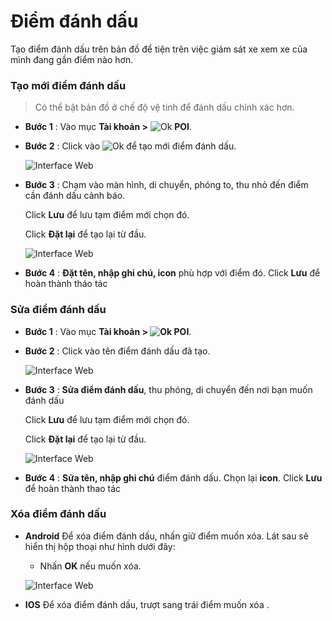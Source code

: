 # Điểm đánh dấu

Tạo điểm đánh dấu trên bản đồ để tiện trên việc giám sát xe xem xe của mình đang gần điểm nào hơn.
<div id="poi"> 
</div>

### Tạo mới điểm đánh dấu 

> Có thể bật bản đồ ở chế độ vệ tinh để đánh dấu chính xác hơn.

- **Bước 1** : Vào mục **Tài khoản >** <span class="icon-left svg-filter-info">![Ok](/docs/assets/images/web-interface/icon/SVG/icons8-flag-2.svg) **POI**.

- **Bước 2** : Click vào <span class="icon-left svg-filter-info">![Ok](/docs/assets/images/web-interface/icon/SVG/plus.svg) để tạo mới điểm đánh dấu.

    <span class="icon-left5">![Interface Web](/docs/assets/images/web-interface/app-gotrack365/create-poi-3.jpg)


* **Bước 3** : Chạm vào màn  hình, di chuyển, phóng to, thu nhỏ đến điểm cần đánh dấu cảnh báo.

    Click **Lưu** để lưu tạm điểm mới chọn đó.

    Click **Đặt lại** để tạo lại từ đầu.

    <span class="icon-left5">![Interface Web](/docs/assets/images/web-interface/app-gotrack365/create-poi-4.jpg)

* **Bước 4** : **Đặt tên, nhập ghi chú, icon** phù hợp với điểm đó.
Click **Lưu** để hoàn thành tháo tác
    
### Sửa điểm đánh dấu 

- **Bước 1** : Vào mục **Tài khoản > <span class="icon-left svg-filter-info">![Ok](/docs/assets/images/web-interface/icon/SVG/icons8-flag-2.svg) POI**.

- **Bước 2** : Click vào tên điểm đánh dấu đã tạo.

    <span class="icon-left5">![Interface Web](/docs/assets/images/web-interface/app-gotrack365/edit-poi-3.jpg)

- **Bước 3** : **Sửa điểm đánh dấu**, thu phóng, di chuyển đến nơi bạn muốn đánh dấu

    Click **Lưu** để lưu tạm điểm mới chọn đó.

    Click **Đặt lại** để tạo lại từ đầu.

    <span class="icon-left5">![Interface Web](/docs/assets/images/web-interface/app-gotrack365/edit-poi-4.jpg)

* **Bước 4** : **Sửa tên, nhập ghi chú** điểm đánh dấu. Chọn lại **icon**.
Click **Lưu** để hoàn thành thao tác

### Xóa điểm đánh dấu

* **Android** 
Để xóa điểm đánh dấu, nhấn giữ điểm muốn xóa. Lát sau sẽ hiển thị hộp thoại như hình dưới đây: 
    * Nhấn **OK** nếu muốn xóa.

    <span class="icon-left4">![Interface Web](/docs/assets/images/web-interface/app-gotrack365/delete-poi.jpg)

* **IOS**
Để xóa điểm đánh dấu, trượt sang trái điểm muốn xóa .









